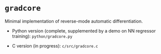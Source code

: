 # `gradcore`

Minimal implementation of reverse-mode automatic differentiation.

- Python version (complete, supplemented by a demo on NN regressor training): `python/gradcore.py`

- C version (in progress): `c/src/gradcore.c`